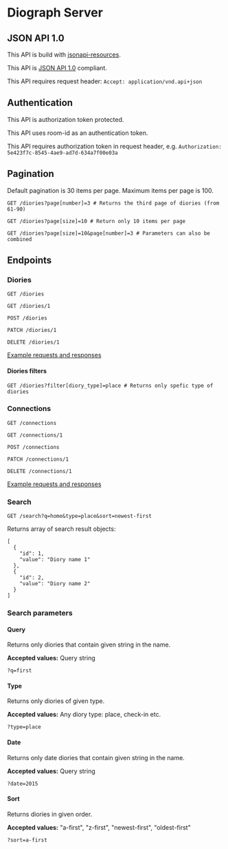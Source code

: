# Diograph Server

## JSON API 1.0

This API is build with [jsonapi-resources](https://github.com/cerebris/jsonapi-resources).

This API is [JSON API 1.0](http://jsonapi.org/) compliant.

This API requires request header: ```Accept: application/vnd.api+json```

## Authentication

This API is authorization token protected.

This API uses room-id as an authentication token.

This API requires authorization token in request header, e.g. ```Authorization: 5e423f7c-8545-4ae9-ad7d-634a7f00e03a```

## Pagination

Default pagination is 30 items per page. Maximum items per page is 100.

```
GET /diories?page[number]=3 # Returns the third page of diories (from 61-90)

GET /diories?page[size]=10 # Return only 10 items per page

GET /diories?page[size]=10&page[number]=3 # Parameters can also be combined
```

## Endpoints

### Diories
```
GET /diories

GET /diories/1

POST /diories

PATCH /diories/1

DELETE /diories/1
```

[Example requests and responses](https://github.com/jvalanen/diory-docs/wiki/Reading-diories)

#### Diories filters
```
GET /diories?filter[diory_type]=place # Returns only spefic type of diories
```

### Connections
```
GET /connections

GET /connections/1

POST /connections

PATCH /connections/1

DELETE /connections/1
```

[Example requests and responses](https://github.com/jvalanen/diory-docs/wiki/Reading-connections)


### Search

```
GET /search?q=home&type=place&sort=newest-first
```

Returns array of search result objects:
```
[
  {
    "id": 1,
    "value": "Diory name 1"
  },
  {
    "id": 2,
    "value": "Diory name 2"
  }
]
```

### Search parameters

#### Query

Returns only diories that contain given string in the name.

**Accepted values:** Query string

```
?q=first
```

#### Type

Returns only diories of given type.

**Accepted values:** Any diory type: place, check-in etc.

```
?type=place
```

#### Date

Returns only date diories that contain given string in the name.

**Accepted values:** Query string

```
?date=2015
```

#### Sort

Returns diories in given order.

**Accepted values:** "a-first", "z-first", "newest-first", "oldest-first"

```
?sort=a-first
```


